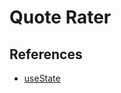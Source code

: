 # Quote Rater

## References

- [useState](https://github.com/h-dong/gatsby-blog/blob/master/src/components/Header.js)
